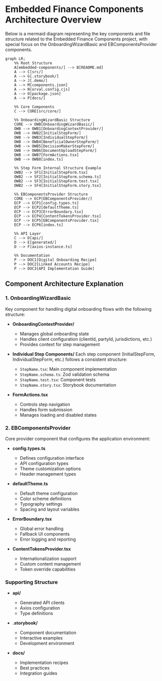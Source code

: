 # Embedded Finance Components Architecture Overview

Below is a mermaid diagram representing the key components and file structure related to the Embedded Finance Components project, with special focus on the OnboardingWizardBasic and EBComponentsProvider components.

```mermaid
graph LR;
    %% Root Structure
    A[embedded-components/] --> B[README.md]
    A --> C[src/]
    A --> G[.storybook/]
    A --> J[.demo/]
    A --> M[components.json]
    A --> N[orval.config.cjs]
    A --> O[package.json]
    A --> P[docs/]

    %% Core Components
    C --> CORE[src/core/]
    
    %% OnboardingWizardBasic Structure
    CORE --> OWB[OnboardingWizardBasic/]
    OWB --> OWB1[OnboardingContextProvider/]
    OWB --> OWB2[InitialStepForm/]
    OWB --> OWB3[IndividualStepForm/]
    OWB --> OWB4[BeneficialOwnerStepForm/]
    OWB --> OWB5[DecisionMakerStepForm/]
    OWB --> OWB6[DocumentUploadStepForm/]
    OWB --> OWB7[FormActions.tsx]
    OWB --> OWB8[index.ts]

    %% Step Form Internal Structure Example
    OWB2 --> SF1[InitialStepForm.tsx]
    OWB2 --> SF2[InitialStepForm.schema.ts]
    OWB2 --> SF3[InitialStepForm.test.tsx]
    OWB2 --> SF4[InitialStepForm.story.tsx]
    
    %% EBComponentsProvider Structure
    CORE --> ECP[EBComponentsProvider/]
    ECP --> ECP1[config.types.ts]
    ECP --> ECP2[defaultTheme.ts]
    ECP --> ECP3[ErrorBoundary.tsx]
    ECP --> ECP4[ContentTokensProvider.tsx]
    ECP --> ECP5[EBComponentsProvider.tsx]
    ECP --> ECP6[index.ts]

    %% API Layer
    C --> D[api/]
    D --> E[generated/]
    D --> F[axios-instance.ts]

    %% Documentation
    P --> DOC1[Digital Onboarding Recipe]
    P --> DOC2[Linked Accounts Recipe]
    P --> DOC3[API Implementation Guide]

```

## Component Architecture Explanation

### 1. OnboardingWizardBasic
Key component for handling digital onboarding flows with the following structure:

- **OnboardingContextProvider/**
  - Manages global onboarding state
  - Handles client configuration (clientId, partyId, jurisdictions, etc.)
  - Provides context for step management

- **Individual Step Components/**
  Each step component (InitialStepForm, IndividualStepForm, etc.) follows a consistent structure:
  - `StepName.tsx`: Main component implementation
  - `StepName.schema.ts`: Zod validation schema
  - `StepName.test.tsx`: Component tests
  - `StepName.story.tsx`: Storybook documentation

- **FormActions.tsx**
  - Controls step navigation
  - Handles form submission
  - Manages loading and disabled states

### 2. EBComponentsProvider
Core provider component that configures the application environment:

- **config.types.ts**
  - Defines configuration interface
  - API configuration types
  - Theme customization options
  - Header management types

- **defaultTheme.ts**
  - Default theme configuration
  - Color scheme definitions
  - Typography settings
  - Spacing and layout variables

- **ErrorBoundary.tsx**
  - Global error handling
  - Fallback UI components
  - Error logging and reporting

- **ContentTokensProvider.tsx**
  - Internationalization support
  - Custom content management
  - Token override capabilities

### Supporting Structure

- **api/**
  - Generated API clients
  - Axios configuration
  - Type definitions

- **.storybook/**
  - Component documentation
  - Interactive examples
  - Development environment

- **docs/**
  - Implementation recipes
  - Best practices
  - Integration guides
